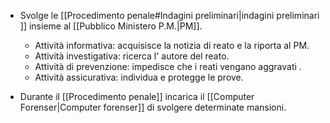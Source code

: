 
- Svolge le [[Procedimento penale#Indagini preliminari|indagini preliminari ]] insieme al [[Pubblico Ministero P.M.|PM]].
	- Attività informativa: acquisisce la notizia di reato e la riporta al PM.
	- Attività investigativa: ricerca l' autore del reato. 
	- Attività di prevenzione: impedisce che i reati vengano aggravati .
	- Attività assicurativa: individua e protegge le prove.

- Durante il [[Procedimento penale]] incarica il [[Computer Forenser|Computer forenser]] di svolgere determinate mansioni.